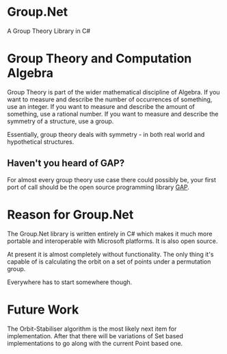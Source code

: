 Group.Net
=========

A Group Theory Library in C#

Group Theory and Computation Algebra
====================================

Group Theory is part of the wider mathematical discipline of Algebra. If you want to measure and describe the number of occurrences of something, use an integer. If you want to measure and describe the amount of something, use a rational number. If you want to measure and describe the symmetry of a structure, use a group.

Essentially, group theory deals with symmetry - in both real world and hypothetical structures.

Haven't you heard of GAP?
-------------------------

For almost every group theory use case there could possibly be, your first port of call should be the open source programming library <a href="http://www.gap-system.org/">GAP</a>.

Reason for Group.Net
====================

The Group.Net library is written entirely in C# which makes it much more portable and interoperable with Microsoft platforms. It is also open source.

At present it is almost completely without functionality. The only thing it's capable of is calculating the orbit on a set of points under a permutation group.

Everywhere has to start somewhere though.

Future Work
===========

The Orbit-Stabiliser algorithm is the most likely next item for implementation. After that there will be variations of Set based implementations to go along with the current Point based one.
